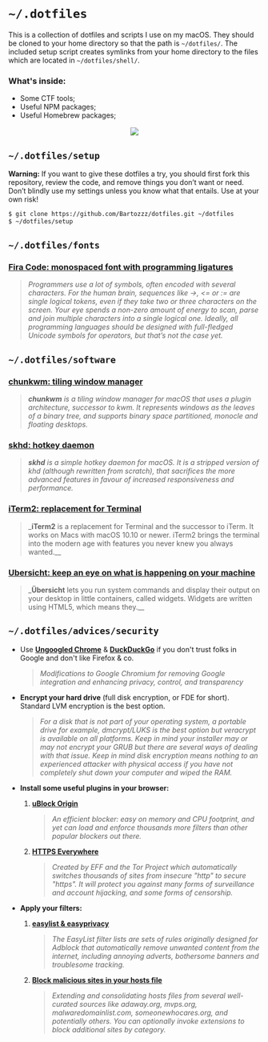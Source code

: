# `~/.dotfiles`

This is a collection of dotfiles and scripts I use on my macOS. They should be cloned to your home directory so that the path is `~/dotfiles/`. The included setup script creates symlinks from your home directory to the files which are located in `~/dotfiles/shell/`.

### What's inside:

- Some CTF tools;
- Useful NPM packages;
- Useful Homebrew packages;

<div align="center" style="margin: 1rem 0">
  <img src="https://i.imgur.com/3OeGD9u.png" />
</div>

## `~/.dotfiles/setup`

**Warning:** If you want to give these dotfiles a try, you should first fork this repository, review the code, and remove things you don’t want or need. Don’t blindly use my settings unless you know what that entails. Use at your own risk!

```sh
$ git clone https://github.com/Bartozzz/dotfiles.git ~/dotfiles
$ ~/dotfiles/setup
```

## `~/.dotfiles/fonts`

### [Fira Code: monospaced font with programming ligatures](https://github.com/tonsky/FiraCode)

> _Programmers use a lot of symbols, often encoded with several characters. For the human brain, sequences like ->, <= or := are single logical tokens, even if they take two or three characters on the screen. Your eye spends a non-zero amount of energy to scan, parse and join multiple characters into a single logical one. Ideally, all programming languages should be designed with full-fledged Unicode symbols for operators, but that’s not the case yet._

## `~/.dotfiles/software`

### [chunkwm: tiling window manager](https://github.com/koekeishiya/chunkwm)

> _**chunkwm** is a tiling window manager for macOS that uses a plugin architecture, successor to kwm. It represents windows as the leaves of a binary tree, and supports binary space partitioned, monocle and floating desktops._

### [skhd: hotkey daemon](https://github.com/koekeishiya/skhd)

> _**skhd** is a simple hotkey daemon for macOS. It is a stripped version of khd (although rewritten from scratch), that sacrifices the more advanced features in favour of increased responsiveness and performance._

### [iTerm2: replacement for Terminal](https://www.iterm2.com/)

> \_**iTerm2** is a replacement for Terminal and the successor to iTerm. It works on Macs with macOS 10.10 or newer. iTerm2 brings the terminal into the modern age with features you never knew you always wanted.\_\_

### [Ubersicht: keep an eye on what is happening on your machine](http://tracesof.net/uebersicht/)

> \_**Übersicht** lets you run system commands and display their output on your desktop in little containers, called widgets. Widgets are written using HTML5, which means they.\_\_

## `~/.dotfiles/advices/security`

- Use [**Ungoogled Chrome**](https://github.com/Eloston/ungoogled-chromium) & [**DuckDuckGo**](https://duckduckgo.com) if you don't trust folks in Google and don't like Firefox & co.

  > _Modifications to Google Chromium for removing Google integration and enhancing privacy, control, and transparency_

- **Encrypt your hard drive** (full disk encryption, or FDE for short). Standard LVM encryption is the best option.

  > _For a disk that is not part of your operating system, a portable drive for example, dmcrypt/LUKS is the best option but veracrypt is available on all platforms. Keep in mind your installer may or may not encrypt your GRUB but there are several ways of dealing with that issue. Keep in mind disk encryption means nothing to an experienced attacker with physical access if you have not completely shut down your computer and wiped the RAM._

- **Install some useful plugins in your browser:**

  1. [**uBlock Origin**](https://chrome.google.com/webstore/detail/ublock-origin/cjpalhdlnbpafiamejdnhcphjbkeiagm)

     > _An efficient blocker: easy on memory and CPU footprint, and yet can load and enforce thousands more filters than other popular blockers out there._

  2. [**HTTPS Everywhere**](https://chrome.google.com/webstore/detail/https-everywhere/gcbommkclmclpchllfjekcdonpmejbdp)
     > _Created by EFF and the Tor Project which automatically switches thousands of sites from insecure "http" to secure "https". It will protect you against many forms of surveillance and account hijacking, and some forms of censorship._

- **Apply your filters:**

  1. [**easylist & easyprivacy**](https://easylist.to/)

     > _The EasyList filter lists are sets of rules originally designed for Adblock that automatically remove unwanted content from the internet, including annoying adverts, bothersome banners and troublesome tracking._

  2. [**Block malicious sites in your hosts file**](https://github.com/StevenBlack/hosts)
     > _Extending and consolidating hosts files from several well-curated sources like adaway.org, mvps.org, malwaredomainlist.com, someonewhocares.org, and potentially others. You can optionally invoke extensions to block additional sites by category._
